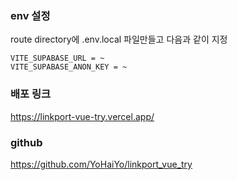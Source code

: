 ### env 설정

route directory에 .env.local 파일만들고 다음과 같이 지정

```
VITE_SUPABASE_URL = ~
VITE_SUPABASE_ANON_KEY = ~
```

### 배포 링크

https://linkport-vue-try.vercel.app/

### github

https://github.com/YoHaiYo/linkport_vue_try
